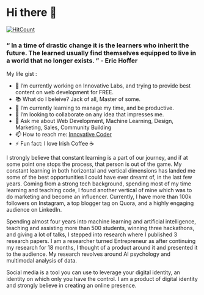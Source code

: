 # Hi there 👋

[![HitCount](http://hits.dwyl.com/InnovativeCoder/InnovativeCoder.svg)](http://hits.dwyl.com/InnovativeCoder/InnovativeCoder)

### “ In a time of drastic change it is the learners who inherit the future. The learned usually find themselves equipped to live in a world that no longer exists. ” - Eric Hoffer

My life gist :

- 🔭 I’m currently working on Innovative Labs, and trying to provide best content on web development for FREE.
- 📚 What do I beleive? Jack of all, Master of some.
- 🌱 I’m currently learning to manage my time, and be productive.
- 👯 I’m looking to collaborate on any idea that impresses me.
- 💬 Ask me about Web Development, Machine Learning, Design, Marketing, Sales, Community Building
- 📫 How to reach me: [Innovative Coder](https://www.instagram.com/innovative_coder/?hl=en)
- ⚡ Fun fact: I love Irish Coffee ☕

I strongly believe that constant learning is a part of our journey,
and if at some point one stops the process, that person is out of the
game. My constant learning in both horizontal and vertical dimensions
has landed me some of the best opportunities I could have ever dreamt
of, in the last few years. Coming from a strong tech background,
spending most of my time learning and teaching code, I found another
vertical of mine which was to do marketing and become an influencer.
Currently, I have more than 100k followers on Instagram, a top blogger
tag on Quora, and a highly engaging audience on LinkedIn.

Spending almost four years into machine learning and artificial
intelligence, teaching and assisting more than 500 students, winning
three hackathons, and giving a lot of talks, I stepped into research
where I published 3 research papers. I am a researcher turned
Entrepreneur as after continuing my research for 18 months, I thought of a product around it and presented it to the audience. My research
revolves around AI psychology and multimodal analysis of data.

Social media is a tool you can use to leverage your digital identity, an identity on which only you have the control. I am a product of
digital identity and strongly believe in creating an online presence.
